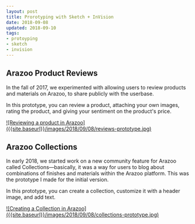 ```yaml
---
layout: post
title: Prorotyping with Sketch + InVision
date: 2018-09-08
updated: 2018-09-10
tags:
- protoyping
- sketch
- invision
---
```


## Arazoo Product Reviews

In the fall of 2017, we experimented with allowing users to review products and materials on Arazoo, to share publicly with the userbase. 

In this prototype, you can review a product, attaching your own images, rating the product, and giving your sentiment on the product's price. 

<a href="https://invis.io/FBNYYTQE7V5#/252992521_Reviews_Normal_State_-_You_Have_Not_Reviewed">
![Reviewing a product in Arazoo]({{site.baseurl}}/images/2018/09/08/reviews-prototype.jpg)
</a>

## Arazoo Collections

In early 2018, we started work on a new community feature for Arazoo called Collections&mdash;basically, it was a way for users to blog about combinations of finishes and materials within the Arazoo platform. This was the prototype I made for the initial version. 

In this prototype, you can create a collection, customize it with a header image, and add text.

<a href="https://invis.io/T3NYUCH2RUE#/282459609_create_Collection_Start">
![Creating a Collection in Arazoo]({{site.baseurl}}/images/2018/09/08/collections-prototype.jpg)
</a>